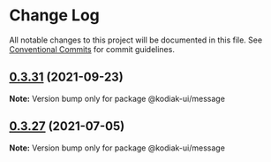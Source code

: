 # Change Log

All notable changes to this project will be documented in this file.
See [Conventional Commits](https://conventionalcommits.org) for commit guidelines.

## [0.3.31](https://github.com/skyverge/kodiak-ui/compare/@kodiak-ui/message@0.3.30...@kodiak-ui/message@0.3.31) (2021-09-23)

**Note:** Version bump only for package @kodiak-ui/message





## [0.3.27](https://github.com/skyverge/kodiak-ui/compare/@kodiak-ui/message@0.3.26...@kodiak-ui/message@0.3.27) (2021-07-05)

**Note:** Version bump only for package @kodiak-ui/message
